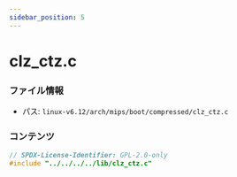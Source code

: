 ```yaml
---
sidebar_position: 5
---
```

# clz_ctz.c

### ファイル情報

- パス: `linux-v6.12/arch/mips/boot/compressed/clz_ctz.c`

### コンテンツ

```c
// SPDX-License-Identifier: GPL-2.0-only
#include "../../../../lib/clz_ctz.c"

```
